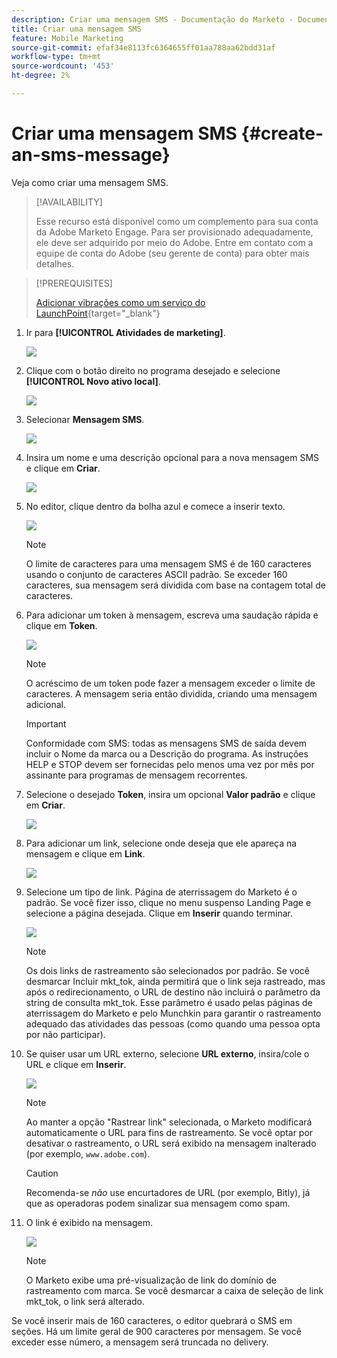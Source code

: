 ```yaml
---
description: Criar uma mensagem SMS - Documentação do Marketo - Documentação do produto
title: Criar uma mensagem SMS
feature: Mobile Marketing
source-git-commit: efaf34e8113fc6364655ff01aa788aa62bdd31af
workflow-type: tm+mt
source-wordcount: '453'
ht-degree: 2%

---
```


# Criar uma mensagem SMS {#create-an-sms-message}

Veja como criar uma mensagem SMS.

>[!AVAILABILITY]
>
>Esse recurso está disponível como um complemento para sua conta da Adobe Marketo Engage. Para ser provisionado adequadamente, ele deve ser adquirido por meio do Adobe. Entre em contato com a equipe de conta do Adobe (seu gerente de conta) para obter mais detalhes.

>[!PREREQUISITES]
>
>[Adicionar vibrações como um serviço do LaunchPoint](/help/marketo/product-docs/mobile-marketing/admin/add-vibes-as-a-launchpoint-service.md){target="_blank"}

1. Ir para **[!UICONTROL Atividades de marketing]**.

   ![](assets/create-an-sms-message-1.png)

1. Clique com o botão direito no programa desejado e selecione **[!UICONTROL Novo ativo local]**.

   ![](assets/create-an-sms-message-2.png)

1. Selecionar **Mensagem SMS**.

   ![](assets/create-an-sms-message-3.png)

1. Insira um nome e uma descrição opcional para a nova mensagem SMS e clique em **Criar**.

   ![](assets/create-an-sms-message-4.png)

1. No editor, clique dentro da bolha azul e comece a inserir texto.

   ![](assets/create-an-sms-message-5.png)

   >[!NOTE]
   >
   >O limite de caracteres para uma mensagem SMS é de 160 caracteres usando o conjunto de caracteres ASCII padrão. Se exceder 160 caracteres, sua mensagem será dividida com base na contagem total de caracteres.

1. Para adicionar um token à mensagem, escreva uma saudação rápida e clique em **Token**.

   ![](assets/create-an-sms-message-6.png)

   >[!NOTE]
   >
   >O acréscimo de um token pode fazer a mensagem exceder o limite de caracteres. A mensagem seria então dividida, criando uma mensagem adicional.

   >[!IMPORTANT]
   >
   >Conformidade com SMS: todas as mensagens SMS de saída devem incluir o Nome da marca ou a Descrição do programa. As instruções HELP e STOP devem ser fornecidas pelo menos uma vez por mês por assinante para programas de mensagem recorrentes.

1. Selecione o desejado **Token**, insira um opcional **Valor padrão** e clique em **Criar**.

   ![](assets/create-an-sms-message-7.png)

1. Para adicionar um link, selecione onde deseja que ele apareça na mensagem e clique em **Link**.

   ![](assets/create-an-sms-message-8.png)

1. Selecione um tipo de link. Página de aterrissagem do Marketo é o padrão. Se você fizer isso, clique no menu suspenso Landing Page e selecione a página desejada. Clique em **Inserir** quando terminar.

   ![](assets/create-an-sms-message-9.png)

   >[!NOTE]
   >
   >Os dois links de rastreamento são selecionados por padrão. Se você desmarcar Incluir mkt_tok, ainda permitirá que o link seja rastreado, mas após o redirecionamento, o URL de destino não incluirá o parâmetro da string de consulta mkt_tok. Esse parâmetro é usado pelas páginas de aterrissagem do Marketo e pelo Munchkin para garantir o rastreamento adequado das atividades das pessoas (como quando uma pessoa opta por não participar).

1. Se quiser usar um URL externo, selecione **URL externo**, insira/cole o URL e clique em **Inserir**.

   ![](assets/create-an-sms-message-10.png)

   >[!NOTE]
   >
   >Ao manter a opção &quot;Rastrear link&quot; selecionada, o Marketo modificará automaticamente o URL para fins de rastreamento. Se você optar por desativar o rastreamento, o URL será exibido na mensagem inalterado (por exemplo, `www.adobe.com`).

   >[!CAUTION]
   >
   >Recomenda-se _não_ use encurtadores de URL (por exemplo, Bitly), já que as operadoras podem sinalizar sua mensagem como spam.

1. O link é exibido na mensagem.

   ![](assets/create-an-sms-message-11.png)

   >[!NOTE]
   >
   >O Marketo exibe uma pré-visualização de link do domínio de rastreamento com marca. Se você desmarcar a caixa de seleção de link mkt_tok, o link será alterado.

Se você inserir mais de 160 caracteres, o editor quebrará o SMS em seções. Há um limite geral de 900 caracteres por mensagem. Se você exceder esse número, a mensagem será truncada no delivery.

